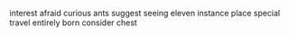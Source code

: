 interest afraid curious ants suggest seeing eleven instance place special travel entirely born consider chest
